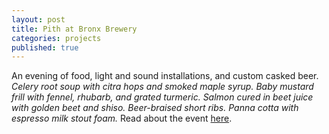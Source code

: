 ```yaml
---
layout: post
title: Pith at Bronx Brewery
categories: projects
published: true
---
```


An evening of food, light and sound installations, and custom casked beer.
_Celery root soup with citra hops and smoked maple syrup. Baby mustard frill with fennel, rhubarb, and grated turmeric. Salmon cured in beet juice with golden beet and shiso. Beer-braised short ribs. Panna cotta with espresso milk stout foam._
Read about the event [here](https://thirstynyc.com/pith-pop-up-bronx-brewery-chef-jonah-reider/).
